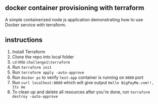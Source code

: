 docker container provisioning with terraform
---

A simple containerized node js application demonstrating how to use Docker service with terraform.

instructions
---

1. Install Terraform
2. Clone the repo into local folder
3. `cd` into `challenge1\terraform`
4. Run `terraform init`
5. Run `terraform apply -auto-approve`
6. Run `docker ps` to verify `test-app` container is running on `8080` port
7. Run `curl localhost:8080` which will give output `Hello BigPayMe.com!!, Its me`
8. To clean up and delete all resources after you're done, run `terraform destroy -auto-approve`